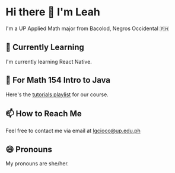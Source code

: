 
</head>
<body>

  <h1>Hi there <span class="emoji">👋</span> I'm Leah</h1>
  <p>
    I'm a UP Applied Math major from Bacolod, Negros Occidental <span class="emoji">🇵🇭</span>
  </p>

  <h2>🤔 Currently Learning</h2>
  <p>
    I'm currently learning React Native.
  </p>

  <h2>💬 For Math 154 Intro to Java </h2>
  <p>
    Here's the <a href="https://youtube.com/playlist?list=PL1LCgbfQ4xJMlnHyKrIULASOfzcTMA5mT&si=3qu7h-pKP67a34H_" target="_blank">tutorials playlist</a> for our course.
  </p>

  <h2>📫 How to Reach Me</h2>
  <p>
    Feel free to contact me via email at <a href="mailto:lgcioco@up.edu.ph">lgcioco@up.edu.ph</a> 
  </p>

  <h2>😄 Pronouns</h2>
  <p>
    My pronouns are she/her.
  </p>

<!-- Oscillating Blue Wave -->
<div class="wave-container">
  <div class="wave"></div>
  <div class="wave"></div>
  <div class="wave"></div>
  <div class="wave"></div>
  <div class="wave"></div>
  <div class="wave"></div>
</div>

</body>
</html>
